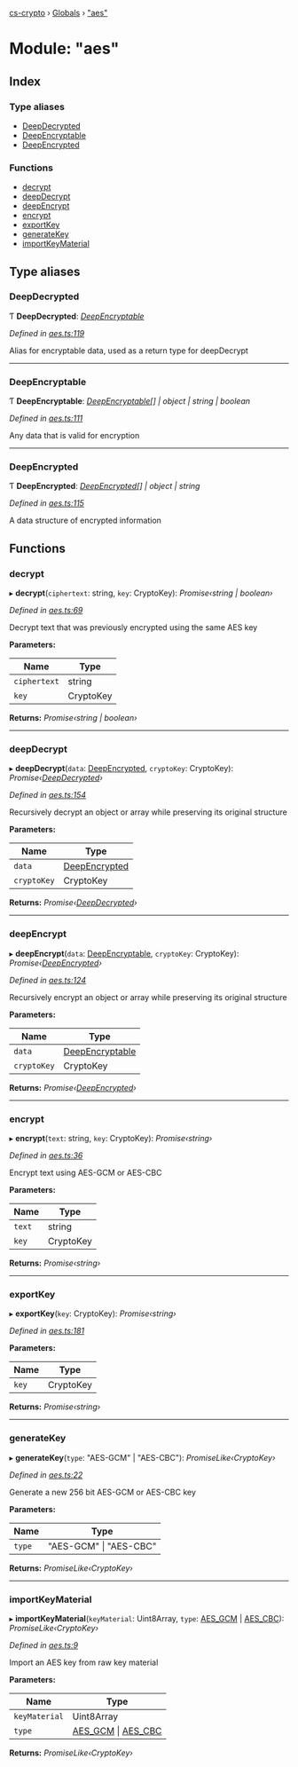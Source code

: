 [cs-crypto](../README.md) › [Globals](../globals.md) › ["aes"](_aes_.md)

# Module: "aes"

## Index

### Type aliases

* [DeepDecrypted](_aes_.md#deepdecrypted)
* [DeepEncryptable](_aes_.md#deepencryptable)
* [DeepEncrypted](_aes_.md#deepencrypted)

### Functions

* [decrypt](_aes_.md#decrypt)
* [deepDecrypt](_aes_.md#deepdecrypt)
* [deepEncrypt](_aes_.md#deepencrypt)
* [encrypt](_aes_.md#encrypt)
* [exportKey](_aes_.md#exportkey)
* [generateKey](_aes_.md#generatekey)
* [importKeyMaterial](_aes_.md#importkeymaterial)

## Type aliases

###  DeepDecrypted

Ƭ **DeepDecrypted**: *[DeepEncryptable](_aes_.md#deepencryptable)*

*Defined in [aes.ts:119](https://github.com/very-amused/CS-crypto/blob/55bdd92/src/aes.ts#L119)*

Alias for encryptable data, used as a return type for deepDecrypt

___

###  DeepEncryptable

Ƭ **DeepEncryptable**: *[DeepEncryptable](_aes_.md#deepencryptable)[] | object | string | boolean*

*Defined in [aes.ts:111](https://github.com/very-amused/CS-crypto/blob/55bdd92/src/aes.ts#L111)*

Any data that is valid for encryption

___

###  DeepEncrypted

Ƭ **DeepEncrypted**: *[DeepEncrypted](_aes_.md#deepencrypted)[] | object | string*

*Defined in [aes.ts:115](https://github.com/very-amused/CS-crypto/blob/55bdd92/src/aes.ts#L115)*

A data structure of encrypted information

## Functions

###  decrypt

▸ **decrypt**(`ciphertext`: string, `key`: CryptoKey): *Promise‹string | boolean›*

*Defined in [aes.ts:69](https://github.com/very-amused/CS-crypto/blob/55bdd92/src/aes.ts#L69)*

Decrypt text that was previously encrypted using the same AES key

**Parameters:**

Name | Type |
------ | ------ |
`ciphertext` | string |
`key` | CryptoKey |

**Returns:** *Promise‹string | boolean›*

___

###  deepDecrypt

▸ **deepDecrypt**(`data`: [DeepEncrypted](_aes_.md#deepencrypted), `cryptoKey`: CryptoKey): *Promise‹[DeepDecrypted](_aes_.md#deepdecrypted)›*

*Defined in [aes.ts:154](https://github.com/very-amused/CS-crypto/blob/55bdd92/src/aes.ts#L154)*

Recursively decrypt an object or array while preserving its original structure

**Parameters:**

Name | Type |
------ | ------ |
`data` | [DeepEncrypted](_aes_.md#deepencrypted) |
`cryptoKey` | CryptoKey |

**Returns:** *Promise‹[DeepDecrypted](_aes_.md#deepdecrypted)›*

___

###  deepEncrypt

▸ **deepEncrypt**(`data`: [DeepEncryptable](_aes_.md#deepencryptable), `cryptoKey`: CryptoKey): *Promise‹[DeepEncrypted](_aes_.md#deepencrypted)›*

*Defined in [aes.ts:124](https://github.com/very-amused/CS-crypto/blob/55bdd92/src/aes.ts#L124)*

Recursively encrypt an object or array while preserving its original structure

**Parameters:**

Name | Type |
------ | ------ |
`data` | [DeepEncryptable](_aes_.md#deepencryptable) |
`cryptoKey` | CryptoKey |

**Returns:** *Promise‹[DeepEncrypted](_aes_.md#deepencrypted)›*

___

###  encrypt

▸ **encrypt**(`text`: string, `key`: CryptoKey): *Promise‹string›*

*Defined in [aes.ts:36](https://github.com/very-amused/CS-crypto/blob/55bdd92/src/aes.ts#L36)*

Encrypt text using AES-GCM or AES-CBC

**Parameters:**

Name | Type |
------ | ------ |
`text` | string |
`key` | CryptoKey |

**Returns:** *Promise‹string›*

___

###  exportKey

▸ **exportKey**(`key`: CryptoKey): *Promise‹string›*

*Defined in [aes.ts:181](https://github.com/very-amused/CS-crypto/blob/55bdd92/src/aes.ts#L181)*

**Parameters:**

Name | Type |
------ | ------ |
`key` | CryptoKey |

**Returns:** *Promise‹string›*

___

###  generateKey

▸ **generateKey**(`type`: "AES-GCM" | "AES-CBC"): *PromiseLike‹CryptoKey›*

*Defined in [aes.ts:22](https://github.com/very-amused/CS-crypto/blob/55bdd92/src/aes.ts#L22)*

Generate a new 256 bit AES-GCM or AES-CBC key

**Parameters:**

Name | Type |
------ | ------ |
`type` | "AES-GCM" &#124; "AES-CBC" |

**Returns:** *PromiseLike‹CryptoKey›*

___

###  importKeyMaterial

▸ **importKeyMaterial**(`keyMaterial`: Uint8Array, `type`: [AES_GCM](../enums/_constants_.algorithms.md#aes_gcm) | [AES_CBC](../enums/_constants_.algorithms.md#aes_cbc)): *PromiseLike‹CryptoKey›*

*Defined in [aes.ts:9](https://github.com/very-amused/CS-crypto/blob/55bdd92/src/aes.ts#L9)*

Import an AES key from raw key material

**Parameters:**

Name | Type |
------ | ------ |
`keyMaterial` | Uint8Array |
`type` | [AES_GCM](../enums/_constants_.algorithms.md#aes_gcm) &#124; [AES_CBC](../enums/_constants_.algorithms.md#aes_cbc) |

**Returns:** *PromiseLike‹CryptoKey›*
